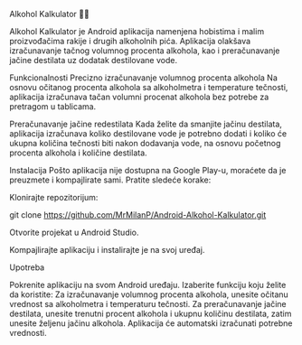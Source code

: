 Alkohol Kalkulator 🍷🍇

Alkohol Kalkulator je Android aplikacija namenjena hobistima i malim proizvođačima rakije i drugih alkoholnih pića. Aplikacija olakšava izračunavanje tačnog volumnog procenta alkohola, kao i preračunavanje jačine destilata uz dodatak destilovane vode.

Funkcionalnosti
Precizno izračunavanje volumnog procenta alkohola
Na osnovu očitanog procenta alkohola sa alkoholmetra i temperature tečnosti, aplikacija izračunava tačan volumni procenat alkohola bez potrebe za pretragom u tablicama.

Preračunavanje jačine redestilata
Kada želite da smanjite jačinu destilata, aplikacija izračunava koliko destilovane vode je potrebno dodati i koliko će ukupna količina tečnosti biti nakon dodavanja vode, na osnovu početnog procenta alkohola i količine destilata.

Instalacija
Pošto aplikacija nije dostupna na Google Play-u, moraćete da je preuzmete i kompajlirate sami. Pratite sledeće korake:

Klonirajte repozitorijum:


git clone https://github.com/MrMilanP/Android-Alkohol-Kalkulator.git


Otvorite projekat u Android Studio.

Kompajlirajte aplikaciju i instalirajte je na svoj uređaj.

Upotreba

Pokrenite aplikaciju na svom Android uređaju.
Izaberite funkciju koju želite da koristite:
Za izračunavanje volumnog procenta alkohola, unesite očitanu vrednost sa alkoholmetra i temperaturu tečnosti.
Za preračunavanje jačine destilata, unesite trenutni procent alkohola i ukupnu količinu destilata, zatim unesite željenu jačinu alkohola.
Aplikacija će automatski izračunati potrebne vrednosti.

